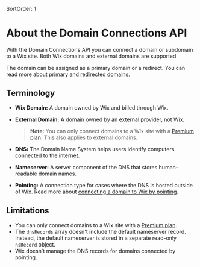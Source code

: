 SortOrder: 1
# About the Domain Connections API


With the Domain Connections API you can connect a domain or subdomain to a Wix site. Both Wix domains and external domains are supported.

The domain can be assigned as a primary domain or a redirect. You can read more about [primary and redirected domains](https://support.wix.com/en/article/switching-your-primary-and-redirected-domains).


## Terminology


+ **Wix Domain:** A domain owned by Wix and billed through Wix.
+ **External Domain:** A domain owned by an external provider, not Wix.
  
  > __Note:__ You can only connect domains to a Wix site with a 
  > [Premium plan](https://support.wix.com/en/article/upgrading-your-site-to-premium-3066683). 
  > This also applies to external domains.
+ **DNS:** The Domain Name System helps users identify computers connected to the internet.
+ **Nameserver:** A server component of the DNS that stores human-readable domain names.
+ **Pointing:** A connection type for cases where the DNS is hosted outside of Wix. Read more about [connecting a domain to Wix by pointing](https://support.wix.com/en/article/connecting-a-domain-to-wix-using-the-pointing-method).


## Limitations


+ You can only connect domains to a Wix site with a [Premium plan](https://support.wix.com/en/article/upgrading-your-site-to-premium-3066683).
+ The `dnsRecords` array doesn't include the default nameserver record. Instead, the default nameserver is stored in a separate read-only `nsRecord` object.
+ Wix doesn't manage the DNS records for domains connected by pointing.
